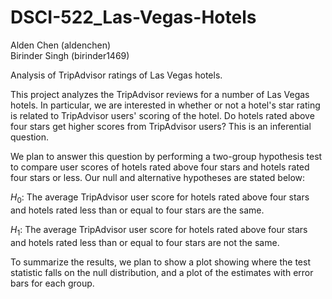 # DSCI-522_Las-Vegas-Hotels
Alden Chen (aldenchen)  
Birinder Singh (birinder1469)  

Analysis of TripAdvisor ratings of Las Vegas hotels.  

This project analyzes the TripAdvisor reviews for a number of Las Vegas hotels. In particular, we are interested in whether or not a hotel's star rating is related to TripAdvisor users' scoring of the hotel. Do hotels rated above four stars get higher scores from TripAdvisor users? This is an inferential question.   

We plan to answer this question by performing a two-group hypothesis test to compare user scores of hotels rated above four stars and hotels rated four stars or less.  Our null and alternative hypotheses are stated below:  

$H_0$: The average TripAdvisor user score for hotels rated above four stars and hotels rated less than or equal to four stars are the same.  

$H_1$: The average TripAdvisor user score for hotels rated above four stars and hotels rated less than or equal to four stars are not the same.  


To summarize the results, we plan to show a plot showing where the test statistic falls on the null distribution, and a plot of the estimates with error bars for each group.  




